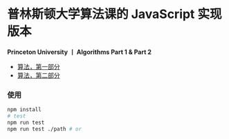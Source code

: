 #  普林斯顿大学算法课的 JavaScript 实现版本  
**Princeton University 丨 Algorithms Part 1 & Part 2**
- [算法，第一部分](https://www.coursera.org/learn/algorithms-part1)
- [算法，第二部分](https://www.coursera.org/learn/algorithms-part2)

### 使用
```bash
npm install
# test
npm run test 
npm run test ./path # or
```
